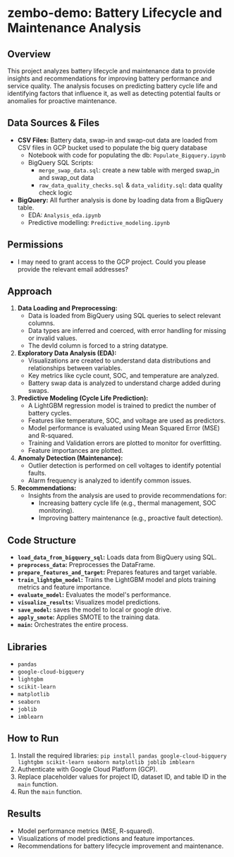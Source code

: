 # zembo-demo: Battery Lifecycle and Maintenance Analysis

## Overview

This project analyzes battery lifecycle and maintenance data to provide insights and recommendations for improving battery performance and service quality. The analysis focuses on predicting battery cycle life and identifying factors that influence it, as well as detecting potential faults or anomalies for proactive maintenance.

## Data Sources & Files

* **CSV Files:** Battery data, swap-in and swap-out data are loaded from CSV files in GCP bucket used to populate the big query database
  * Notebook with code for populating the db: `Populate_Bigquery.ipynb`
  * BigQuery SQL Scripts:
    * `merge_swap_data.sql`: create a new table with merged swap_in and swap_out data
    * `raw_data_quality_checks.sql`  & `data_validity.sql`: data quality check logic 
* **BigQuery:** All further analysis is done by loading data from a BigQuery table.
  * EDA: `Analysis_eda.ipynb`
  * Predictive modelling: `Predictive_modeling.ipynb`   
  
## Permissions
  * I may need to grant access to the GCP project. Could you please provide the relevant email addresses?

## Approach

1.  **Data Loading and Preprocessing:**
    * Data is loaded from BigQuery using SQL queries to select relevant columns.
    * Data types are inferred and coerced, with error handling for missing or invalid values.
    * The devId column is forced to a string datatype.
2.  **Exploratory Data Analysis (EDA):**
    * Visualizations are created to understand data distributions and relationships between variables.
    * Key metrics like cycle count, SOC, and temperature are analyzed.
    * Battery swap data is analyzed to understand charge added during swaps.
3.  **Predictive Modeling (Cycle Life Prediction):**
    * A LightGBM regression model is trained to predict the number of battery cycles.
    * Features like temperature, SOC, and voltage are used as predictors.
    * Model performance is evaluated using Mean Squared Error (MSE) and R-squared.
    * Training and Validation errors are plotted to monitor for overfitting.
    * Feature importances are plotted.
4.  **Anomaly Detection (Maintenance):**
    * Outlier detection is performed on cell voltages to identify potential faults.
    * Alarm frequency is analyzed to identify common issues.
5.  **Recommendations:**
    * Insights from the analysis are used to provide recommendations for:
        * Increasing battery cycle life (e.g., thermal management, SOC monitoring).
        * Improving battery maintenance (e.g., proactive fault detection).

## Code Structure

* **`load_data_from_bigquery_sql`:** Loads data from BigQuery using SQL.
* **`preprocess_data`:** Preprocesses the DataFrame.
* **`prepare_features_and_target`:** Prepares features and target variable.
* **`train_lightgbm_model`:** Trains the LightGBM model and plots training metrics and feature importance.
* **`evaluate_model`:** Evaluates the model's performance.
* **`visualize_results`:** Visualizes model predictions.
* **`save_model`:** saves the model to local or google drive.
* **`apply_smote`:** Applies SMOTE to the training data.
* **`main`:** Orchestrates the entire process.

## Libraries

* `pandas`
* `google-cloud-bigquery`
* `lightgbm`
* `scikit-learn`
* `matplotlib`
* `seaborn`
* `joblib`
* `imblearn`

## How to Run

1.  Install the required libraries: `pip install pandas google-cloud-bigquery lightgbm scikit-learn seaborn matplotlib joblib imblearn`
2.  Authenticate with Google Cloud Platform (GCP).
3.  Replace placeholder values for project ID, dataset ID, and table ID in the `main` function.
4.  Run the `main` function.

## Results

* Model performance metrics (MSE, R-squared).
* Visualizations of model predictions and feature importances.
* Recommendations for battery lifecycle improvement and maintenance.
